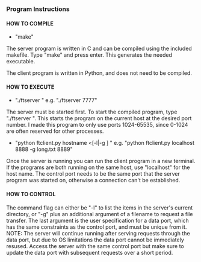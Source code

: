 ### Program Instructions

#### HOW TO COMPILE

* "make"

The server program is written in C and can be compiled using the included makefile.
Type "make" and press enter. This generates the needed executable.

The client program is written in Python, and does not need to be compiled.


#### HOW TO EXECUTE

* "./ftserver <port>" e.g. "./ftserver 7777"

The server must be started first. To start the compiled program, type 
"./ftserver <port>". This starts the program on the current host at the desired
port number. I made this program to only use ports 1024-65535, since 0-1024 are 
often reserved for other processes. 

* "python ftclient.py hostname <ctrl port> <[-l|-g <filename>] <data port>" 
e.g. "python ftclient.py localhost 8888 -g long.txt 8889"

Once the server is running you can run the client program in a new terminal. If the 
programs are both running on the same host, use "localhost" for the host name. The 
control port needs to be the same port that the server program was started on, 
otherwise a connection can't be established. 


#### HOW TO CONTROL

The command flag can either be "-l" to list the items in the server's current 
directory, or "-g" plus an additional argument of a filename to request a file 
transfer. The last argument is the user specification for a data port, which 
has the same constraints as the control port, and must be unique from it. 
NOTE: The server will continue running after serving requests through the data
port, but due to OS limitations the data port cannot be immediately resused. 
Access the server with the same control port but make sure to update the data
port with subsequent requests over a short period. 
